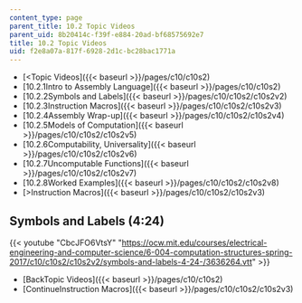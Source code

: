 ```yaml
---
content_type: page
parent_title: 10.2 Topic Videos
parent_uid: 8b20414c-f39f-e884-20ad-bf68575692e7
title: 10.2 Topic Videos
uid: f2e8a07a-817f-6928-2d1c-bc28bac1771a
---
```


*   [<Topic Videos]({{< baseurl >}}/pages/c10/c10s2)
*   [10.2.1Intro to Assembly Language]({{< baseurl >}}/pages/c10/c10s2)
*   [10.2.2Symbols and Labels]({{< baseurl >}}/pages/c10/c10s2/c10s2v2)
*   [10.2.3Instruction Macros]({{< baseurl >}}/pages/c10/c10s2/c10s2v3)
*   [10.2.4Assembly Wrap-up]({{< baseurl >}}/pages/c10/c10s2/c10s2v4)
*   [10.2.5Models of Computation]({{< baseurl >}}/pages/c10/c10s2/c10s2v5)
*   [10.2.6Computability, Universality]({{< baseurl >}}/pages/c10/c10s2/c10s2v6)
*   [10.2.7Uncomputable Functions]({{< baseurl >}}/pages/c10/c10s2/c10s2v7)
*   [10.2.8Worked Examples]({{< baseurl >}}/pages/c10/c10s2/c10s2v8)
*   [\>Instruction Macros]({{< baseurl >}}/pages/c10/c10s2/c10s2v3)

Symbols and Labels (4:24)
-------------------------

{{< youtube "CbcJFO6VtsY" "https://ocw.mit.edu/courses/electrical-engineering-and-computer-science/6-004-computation-structures-spring-2017/c10/c10s2/c10s2v2/symbols-and-labels-4-24-/3636264.vtt" >}}

*   [BackTopic Videos]({{< baseurl >}}/pages/c10/c10s2)
*   [ContinueInstruction Macros]({{< baseurl >}}/pages/c10/c10s2/c10s2v3)